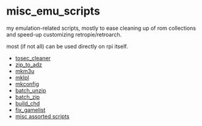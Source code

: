 # misc_emu_scripts

my emulation-related scripts, mostly to ease cleaning up of rom collections and speed-up customizing retropie/retroarch.

most (if not all) can be used directly on rpi itself.

* [tosec_cleaner](./tosec_cleaner/README.md)
* [zip_to_adz](./zip_to_adz/README.md)
* [mkm3u](./mkm3u/README.md)
* [mklpl](./mklpl/README.md)
* [mkconfig](./mkconfig/README.md)
* [batch_unzip](./batch_unzip/README.md)
* [batch_zip](./batch_zip/README.md)
* [build_chd](./build_chd/README.md)
* [fix_gamelist](./fix_gamelist/README.md)
* [misc assorted scripts](./misc)
